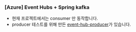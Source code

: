 ### [Azure] Event Hubs + Spring kafka
* 현재 프로젝트에서는 consumer 만 동작합니다.
* producer 테스트를 위해 만든 [event-hub-producer](https://github.com/m3rri/event-hub-producer)가 있습니다.
